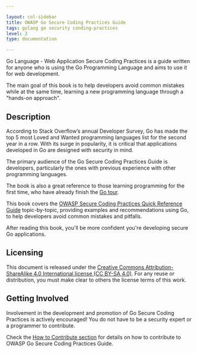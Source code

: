 ```yaml
---

layout: col-sidebar
title: OWASP Go Secure Coding Practices Guide
tags: golang go security conding-practices
level: 2
type: documentation

---
```


Go Language - Web Application Secure Coding Practices is a guide written for
anyone who is using the Go Programming Language and aims to use it for web
development.

The main goal of this book is to help developers avoid common mistakes while at
the same time, learning a new programming language through a "hands-on
approach".

## Description

According to Stack Overflow’s annual Developer Survey, Go has made the top 5
most Loved and Wanted programming languages list for the second year in a row.
With its surge in popularity, it is critical that applications developed in Go
are designed with security in mind.

The primary audience of the Go Secure Coding Practices Guide is developers,
particularly the ones with previous experience with other programming languages.

The book is also a great reference to those learning programming for the first
time, who have already finish the [Go tour][0].

This book covers the [OWASP Secure Coding Practices Quick Reference Guide][1]
topic-by-topic, providing examples and recommendations using Go, to help
developers avoid common mistakes and pitfalls.

After reading this book, you'll be more confident you're developing secure Go
applications.

## Licensing

This document is released under the [Creative Commons Attribution-ShareAlike 4.0
International license (CC BY-SA 4.0)][2]. For any reuse or distribution, you
must make clear to others the license terms of this work.

## Getting Involved

Involvement in the development and promotion of Go Secure Coding Practices is
actively encouraged! You do not have to be a security expert or a programmer to
contribute.

Check the [How to Contribute section][3] for details on how to contribute to
OWASP Go Secure Coding Practices Guide. 

[0]: https://tour.golang.org/list
[1]: https://www.owasp.org/index.php/OWASP_Secure_Coding_Practices_-_Quick_Reference_Guide
[2]: https://creativecommons.org/licenses/by-sa/4.0/
[3]: https://github.com/OWASP/Go-SCP/blob/master/CONTRIBUTING.md
